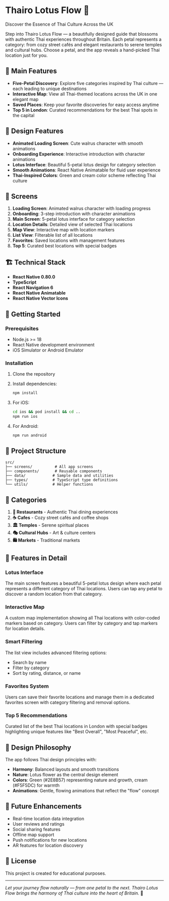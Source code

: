 # Thairo Lotus Flow 🌸

Discover the Essence of Thai Culture Across the UK

Step into Thairo Lotus Flow — a beautifully designed guide that blossoms with authentic Thai experiences throughout Britain. Each petal represents a category: from cozy street cafés and elegant restaurants to serene temples and cultural hubs. Choose a petal, and the app reveals a hand-picked Thai location just for you.

## 🌸 Main Features

- **Five-Petal Discovery**: Explore five categories inspired by Thai culture — each leading to unique destinations
- **Interactive Map**: View all Thai-themed locations across the UK in one elegant map
- **Saved Places**: Keep your favorite discoveries for easy access anytime
- **Top 5 in London**: Curated recommendations for the best Thai spots in the capital

## 🎨 Design Features

- **Animated Loading Screen**: Cute walrus character with smooth animations
- **Onboarding Experience**: Interactive introduction with character animations
- **Lotus Interface**: Beautiful 5-petal lotus design for category selection
- **Smooth Animations**: React Native Animatable for fluid user experience
- **Thai-Inspired Colors**: Green and cream color scheme reflecting Thai culture

## 📱 Screens

1. **Loading Screen**: Animated walrus character with loading progress
2. **Onboarding**: 3-step introduction with character animations
3. **Main Screen**: 5-petal lotus interface for category selection
4. **Location Details**: Detailed view of selected Thai locations
5. **Map View**: Interactive map with location markers
6. **List View**: Filterable list of all locations
7. **Favorites**: Saved locations with management features
8. **Top 5**: Curated best locations with special badges

## 🏗️ Technical Stack

- **React Native 0.80.0**
- **TypeScript**
- **React Navigation 6**
- **React Native Animatable**
- **React Native Vector Icons**

## 🚀 Getting Started

### Prerequisites

- Node.js >= 18
- React Native development environment
- iOS Simulator or Android Emulator

### Installation

1. Clone the repository
2. Install dependencies:
   ```bash
   npm install
   ```

3. For iOS:
   ```bash
   cd ios && pod install && cd ..
   npm run ios
   ```

4. For Android:
   ```bash
   npm run android
   ```

## 📁 Project Structure

```
src/
├── screens/          # All app screens
├── components/       # Reusable components
├── data/            # Sample data and utilities
├── types/           # TypeScript type definitions
└── utils/           # Helper functions
```

## 🎯 Categories

1. **🍜 Restaurants** - Authentic Thai dining experiences
2. **☕ Cafes** - Cozy street cafés and coffee shops
3. **🏛️ Temples** - Serene spiritual places
4. **🎭 Cultural Hubs** - Art & culture centers
5. **🛍️ Markets** - Traditional markets

## 🌟 Features in Detail

### Lotus Interface
The main screen features a beautiful 5-petal lotus design where each petal represents a different category of Thai locations. Users can tap any petal to discover a random location from that category.

### Interactive Map
A custom map implementation showing all Thai locations with color-coded markers based on category. Users can filter by category and tap markers for location details.

### Smart Filtering
The list view includes advanced filtering options:
- Search by name
- Filter by category
- Sort by rating, distance, or name

### Favorites System
Users can save their favorite locations and manage them in a dedicated favorites screen with category filtering and removal options.

### Top 5 Recommendations
Curated list of the best Thai locations in London with special badges highlighting unique features like "Best Overall", "Most Peaceful", etc.

## 🎨 Design Philosophy

The app follows Thai design principles with:
- **Harmony**: Balanced layouts and smooth transitions
- **Nature**: Lotus flower as the central design element
- **Colors**: Green (#2E8B57) representing nature and growth, cream (#F5F5DC) for warmth
- **Animations**: Gentle, flowing animations that reflect the "flow" concept

## 🔮 Future Enhancements

- Real-time location data integration
- User reviews and ratings
- Social sharing features
- Offline map support
- Push notifications for new locations
- AR features for location discovery

## 📄 License

This project is created for educational purposes.

---

*Let your journey flow naturally — from one petal to the next. Thairo Lotus Flow brings the harmony of Thai culture into the heart of Britain.* 🌸